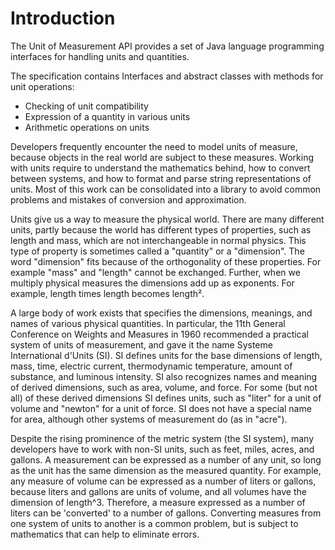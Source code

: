 # Introduction 
The Unit of Measurement API provides a set of Java language programming interfaces for handling units and quantities.

The specification contains Interfaces and abstract classes with methods for unit operations:
* Checking of unit compatibility
* Expression of a quantity in various units
* Arithmetic operations on units

Developers frequently encounter the need to model units of measure, because objects in the real world are subject to these measures. Working with units require to understand the mathematics behind, how to convert between systems, and how to format and parse string representations of units. Most of this work can be consolidated into a library to avoid common problems and mistakes of conversion and approximation. 

Units give us a way to measure the physical world. There are many different units, partly because the world has different types of properties, such as length and mass, which are not interchangeable in normal physics. This type of property is sometimes called a "quantity" or a "dimension".
The word "dimension" fits because of the orthogonality of these properties. For example "mass" and "length" cannot be exchanged. Further, when we multiply physical measures the dimensions add up as exponents. For example, length times length becomes length².

A large body of work exists that specifies the dimensions, meanings, and names of various physical quantities.
In particular, the 11th General Conference on Weights and Measures in 1960 recommended a practical system of units of measurement, and gave it the name Systeme International d'Units (SI).
SI defines units for the base dimensions of length, mass, time, electric current, thermodynamic temperature, amount of substance, and luminous intensity.
SI also recognizes names and meaning of derived dimensions, such as area, volume, and force.
For some (but not all) of these derived dimensions SI defines units, such as "liter" for a unit of volume and "newton" for a unit of force. SI does not have a special name for area, although other systems of measurement do (as in "acre").

Despite the rising prominence of the metric system (the SI system), many developers have to work with non-SI units, such as feet, miles, acres, and gallons. A measurement can be expressed as a number of any unit, so long as the unit has the same dimension as the measured quantity. For example, any measure of volume can be expressed as a number of liters or gallons, because liters and gallons are units of volume, and all volumes have the dimension of length^3.
Therefore, a measure expressed as a number of liters can be 'converted' to a number of gallons.
Converting measures from one system of units to another is a common problem, but is subject to mathematics that can help to eliminate errors.